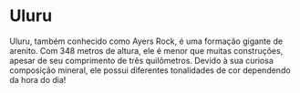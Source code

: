 # Uluru

Uluru, também conhecido como Ayers Rock, é uma formação gigante de arenito. Com
348 metros de altura, ele é menor que muitas construções, apesar de seu
comprimento de três quilômetros. Devido à sua curiosa composição mineral, ele
possui diferentes tonalidades de cor dependendo da hora do dia!
